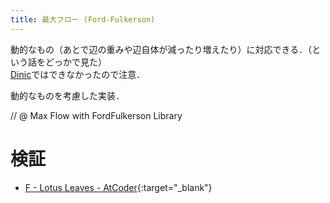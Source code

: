 ```yaml
---
title: 最大フロー (Ford-Fulkerson)
---
```


動的なもの（あとで辺の重みや辺自体が減ったり増えたり）に対応できる．（という話をどっかで見た）  
[Dinic](graph/flow/Dinic)ではできなかったので注意．

動的なものを考慮した実装．

// @ Max Flow with FordFulkerson Library

# 検証

* [F - Lotus Leaves - AtCoder](https://beta.atcoder.jp/contests/arc074/submissions/2450524){:target="_blank"}
